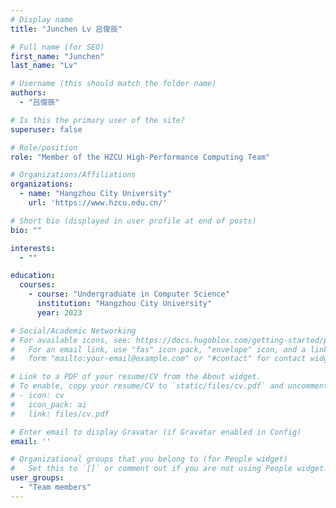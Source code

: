 ```yaml
---
# Display name
title: "Junchen Lv 吕俊辰"

# Full name (for SEO)
first_name: "Junchen"
last_name: "Lv"

# Username (this should match the folder name)
authors:
  - "吕俊辰"

# Is this the primary user of the site?
superuser: false

# Role/position
role: "Member of the HZCU High-Performance Computing Team"

# Organizations/Affiliations
organizations:
  - name: "Hangzhou City University"
    url: 'https://www.hzcu.edu.cn/'

# Short bio (displayed in user profile at end of posts)
bio: ""

interests:
  - ""

education:
  courses:
    - course: "Undergraduate in Computer Science"
      institution: "Hangzhou City University"
      year: 2023

# Social/Academic Networking
# For available icons, see: https://docs.hugoblox.com/getting-started/page-builder/#icons
#   For an email link, use "fas" icon pack, "envelope" icon, and a link in the
#   form "mailto:your-email@example.com" or "#contact" for contact widget.

# Link to a PDF of your resume/CV from the About widget.
# To enable, copy your resume/CV to `static/files/cv.pdf` and uncomment the lines below.
# - icon: cv
#   icon_pack: ai
#   link: files/cv.pdf

# Enter email to display Gravatar (if Gravatar enabled in Config)
email: ''

# Organizational groups that you belong to (for People widget)
#   Set this to `[]` or comment out if you are not using People widget.
user_groups:
  - "Team members"
---
```

